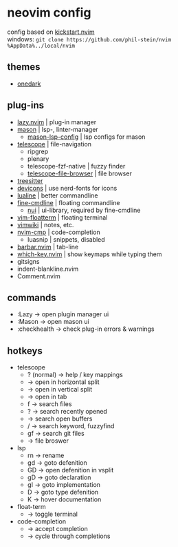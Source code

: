 
# neovim config

config based on [kickstart.nvim](https://github.com/nvim-lua/kickstart.nvim) <br>
windows: `git clone https://github.com/phil-stein/nvim %AppData%../local/nvim` <br>

## themes
- [onedark](https://github.com/navarasu/onedark.nvim)

## plug-ins
- [lazy.nvim](https://github.com/folke/lazy.nvim) | plug-in manager
- [mason](https://github.com/williamboman/mason.nvim) | lsp-, linter-manager
	- [mason-lsp-config](https://github.com/williamboman/mason-lspconfig.nvim) | lsp configs for mason
- [telescope](https://github.com/nvim-telescope/telescope.nvim) | file-navigation
	- ripgrep
	- plenary
	- telescope-fzf-native | fuzzy finder
	- [telescope-file-browser](https://github.com/nvim-telescope/telescope-file-browser.nvim) | file browser
- [treesitter](https://github.com/nvim-treesitter/nvim-treesitter) 
- [devicons](https://github.com/ryanoasis/vim-devicons) | use nerd-fonts for icons
- [lualine](https://github.com/nvim-lualine/lualine.nvim) | better commandline
- [fine-cmdline](https://github.com/VonHeikemen/fine-cmdline.nvim) | floating commandline
	- [nui](https://github.com/MunifTanjim/nui.nvim/tree/main) | ui-library, required by fine-cmdline
- [vim-floatterm](https://github.com/voldikss/vim-floaterm) | floating terminal
- [vimwiki](https://github.com/vimwiki/vimwiki) | notes, etc.
- [nvim-cmp](https://github.com/hrsh7th/nvim-cmp) | code-completion
	- luasnip | snippets, disabled
- [barbar.nvim](https://github.com/romgrk/barbar.nvim) | tab-line 
- [which-key.nvim](https://github.com/folke/which-key.nvim) | show keymaps while typing them
- gitsigns
- indent-blankline.nvim
- Comment.nvim

## commands
- :Lazy        -> open plugin manager ui
- :Mason       -> open mason ui
- :checkhealth -> check plug-in errors & warnings

## hotkeys
- telescope
	- ? (normal)	  -> help / key mappings
	- <C-s>		  -> open in horizontal split
	- <C-x>   	  -> open in vertical split
	- <C-t>   	  -> open in tab
	- <leader>f	  -> search files
	- <leader>?       -> search recently opened
	- <leader><space> -> search open buffers
	- <leader>/	  -> search keyword, fuzzyfind
	- <leader>gf	  -> search git files
	- <C-d>		  -> file broswer
- lsp
	- <leader>rn	  -> rename
	- gd		  -> goto defenition
	- GD              -> open defenition in vsplit
	- gD		  -> goto declaration
	- gI		  -> goto implementation
	- <leader>D	  -> goto type defenition
	- K		  -> hover documentation
- float-term 
	- <C-t>	          -> toggle terminal
- code-completion
	- <CR>		  -> accept completion
	- <Tab>		  -> cycle through completions

